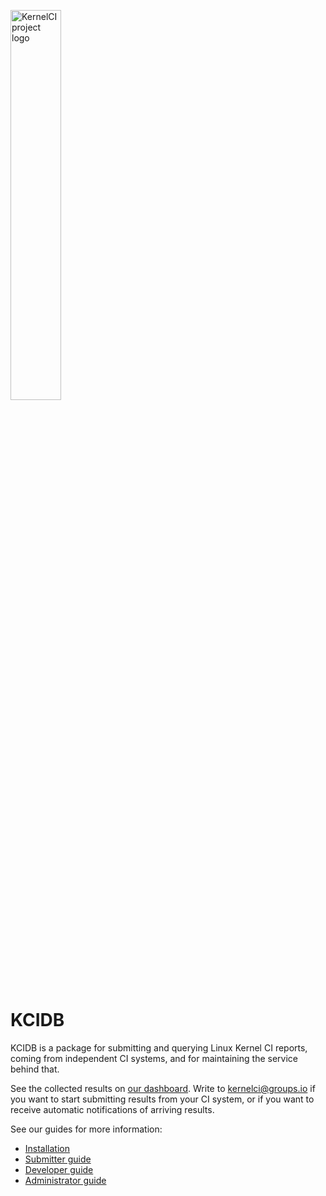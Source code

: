 <img src="https://kernelci.org/image/kernelci-horizontal-color.png"
     alt="KernelCI project logo"
     width="40%" />

KCIDB
=====

KCIDB is a package for submitting and querying Linux Kernel CI reports, coming
from independent CI systems, and for maintaining the service behind that.

See the collected results on [our dashboard](https://kcidb.kernelci.org/).
Write to [kernelci@groups.io](mailto:kernelci@groups.io) if you want to start
submitting results from your CI system, or if you want to receive automatic
notifications of arriving results.

See our guides for more information:

* [Installation](doc/installation.md)
* [Submitter guide](doc/submitter_guide.md)
* [Developer guide](doc/developer_guide.md)
* [Administrator guide](doc/administrator_guide.md)
